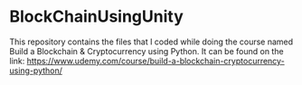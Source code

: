 # BlockChainUsingUnity

This repository contains the files that I coded while doing the course named Build a Blockchain & Cryptocurrency using Python. It can be found on the link:
https://www.udemy.com/course/build-a-blockchain-cryptocurrency-using-python/
